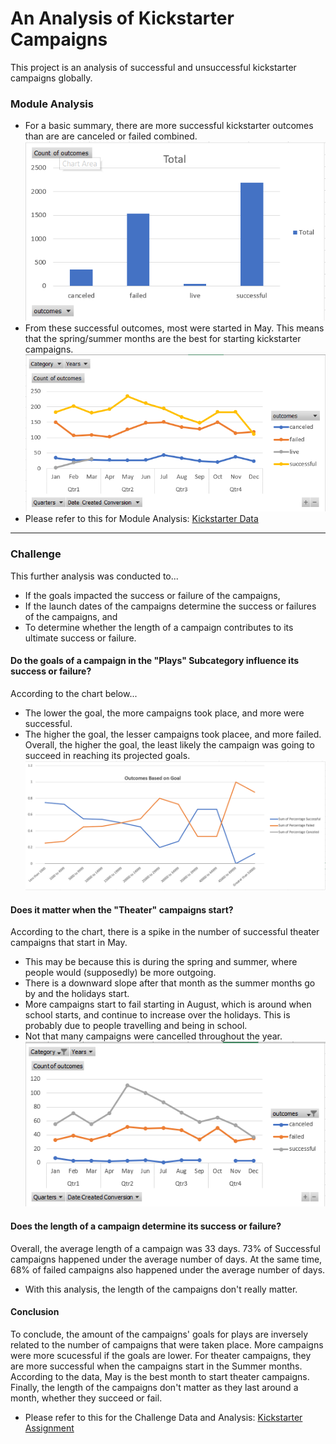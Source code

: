 # An Analysis of Kickstarter Campaigns
This project is an analysis of successful and unsuccessful kickstarter campaigns globally.
### Module Analysis 
* For a basic summary, there are more successful kickstarter outcomes than are are canceled or failed combined.
![Total Count of Outcomes](https://github.com/natrockwood/kickstart-analysis/blob/master/Total%20Count%20of%20Outcomes.PNG)
* From these successful outcomes, most were started in May. This means that the spring/summer months are the best for starting kickstarter campaigns.
![Outcomes Based on Launch Date](https://github.com/natrockwood/kickstart-analysis/blob/master/Outcomes%20Based%20on%20Launch%20Date.PNG)
* Please refer to this for Module Analysis: [Kickstarter Data](https://github.com/natrockwood/kickstart-analysis/blob/master/1.1.3%20Data%20StarterBook.zip)
---
### Challenge
This further analysis was conducted to... 
* If the goals impacted the success or failure of the campaigns,
* If the launch dates of the campaigns determine the success or failures of the campaigns, and
* To determine whether the length of a campaign contributes to its ultimate success or failure.
#### Do the goals of a campaign in the "Plays" Subcategory influence its success or failure?
According to the chart below...
* The lower the goal, the more campaigns took place, and more were successful.
* The higher the goal, the lesser campaigns took placee, and more failed.
Overall, the higher the goal, the least likely the campaign was going to succeed in reaching its projected goals.
![Campaign Goals vs. Outcome](https://github.com/natrockwood/kickstart-analysis/blob/master/A1_Outcomes%20Based%20on%20Goal.PNG)
#### Does it matter when the "Theater" campaigns start?
According to the chart, there is a spike in the number of successful theater campaigns that start in May. 
* This may be because this is during the spring and summer, where people would (supposedly) be more outgoing. 
* There is a downward slope after that month as the summer months go by and the holidays start. 
* More campaigns start to fail starting in August, which is around when school starts, and continue to increase over the holidays. This is probably due to people travelling and being in school. 
* Not that many campaigns were cancelled throughout the year.
![Campaign Success vs. Campaign Start Dates](https://github.com/natrockwood/kickstart-analysis/blob/master/A1_Outcomes%20Based%20on%20Launch.PNG)
#### Does the length of a campaign determine its success or failure?
Overall, the average length of a campaign was 33 days. 73% of Successful campaigns happened under the average number of days. At the same time, 68% of failed campaigns also happened under the average number of days.
* With this analysis, the length of the campaigns don't really matter.
#### Conclusion
To conclude, the amount of the campaigns' goals for plays are inversely related to the number of campaigns that were taken place. More campaigns were more scucessful if the goals are lower. 
For theater campaigns, they are more successful when the campaigns start in the Summer months. According to the data, May is the best month to start theater campaigns.
Finally, the length of the campaigns don't matter as they last around a month, whether they succeed or fail.
* Please refer to this for the Challenge Data and Analysis: [Kickstarter Assignment](https://github.com/natrockwood/kickstart-analysis/blob/master/Assignment%201_03.15.2020.xlsx)
